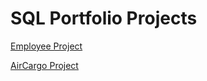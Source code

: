 # SQL Portfolio Projects

[Employee Project](https://github.com/jimit-patel/Portfolio-Projects/blob/main/ScieanceQtech_Employee.sql)

[AirCargo Project](https://github.com/jimit-patel/Portfolio-Projects/blob/main/AirCargo.sql)
